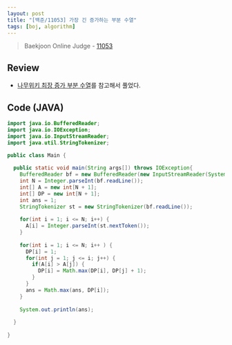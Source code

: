 ```yaml
---
layout: post
title: "[백준/11053] 가장 긴 증가하는 부분 수열"
tags: [boj, algorithm]
---
```

> Baekjoon Online Judge - [11053](https://www.acmicpc.net/problem/11053)

## Review
* [나무위키 최장 증가 부분 수열](https://namu.wiki/w/%EC%B5%9C%EC%9E%A5%20%EC%A6%9D%EA%B0%80%20%EB%B6%80%EB%B6%84%20%EC%88%98%EC%97%B4)를 참고해서 풀었다.

## Code (JAVA)
```java
import java.io.BufferedReader;
import java.io.IOException;
import java.io.InputStreamReader;
import java.util.StringTokenizer;

public class Main {
  
  public static void main(String args[]) throws IOException{
    BufferedReader bf = new BufferedReader(new InputStreamReader(System.in));
    int N = Integer.parseInt(bf.readLine());
    int[] A = new int[N + 1];
    int[] DP = new int[N + 1];
    int ans = 1;
    StringTokenizer st = new StringTokenizer(bf.readLine());
    
    for(int i = 1; i <= N; i++) {
      A[i] = Integer.parseInt(st.nextToken());
    }
    
    for(int i = 1; i <= N; i++ ) {
      DP[i] = 1;
      for(int j = 1; j <= i; j++) {
        if(A[i] > A[j]) {
          DP[i] = Math.max(DP[i], DP[j] + 1);
        }
      }
      ans = Math.max(ans, DP[i]);
    }
    
    System.out.println(ans);
    
  }
  
}
```